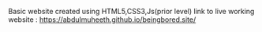 Basic website created using HTML5,CSS3,Js(prior level)
link to live working website :  https://abdulmuheeth.github.io/beingbored.site/
